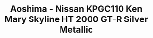 ---
layout: product
title: "Aoshima - Nissan KPGC110 Ken Mary Skyline HT 2000 GT-R Silver Metallic"
price: "TBA" 
desc: "N/A"
img_path: "/assets/img/AO80412.jpg"
brand: "N/A"
available: false
special_offer: false
new: false
soon: false
cat: "010000"
subcat: "013700"
subsubcat: "0N/A"
sifra: "AO80412"
---